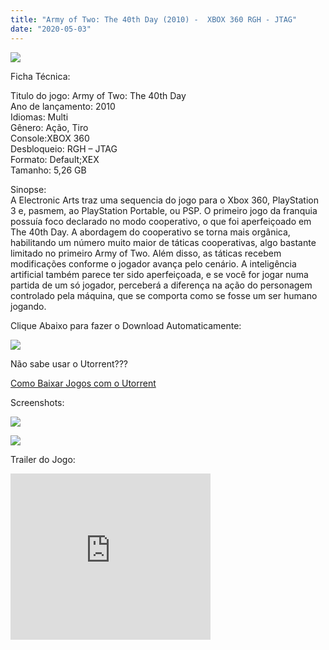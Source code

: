 ```yaml
---
title: "Army of Two: The 40th Day (2010) -  XBOX 360 RGH - JTAG"
date: "2020-05-03"
---
```


[![](https://3.bp.blogspot.com/-T9aQDyb2Azg/XqtoCqdI-mI/AAAAAAAAF4w/f-xFRn8LzhsZkHQpjt4OSmlqlVY3hHdpQCLcBGAsYHQ/s320/110475_front-210x300.jpg)](https://3.bp.blogspot.com/-T9aQDyb2Azg/XqtoCqdI-mI/AAAAAAAAF4w/f-xFRn8LzhsZkHQpjt4OSmlqlVY3hHdpQCLcBGAsYHQ/s1600/110475_front-210x300.jpg)

Ficha Técnica:

Titulo do jogo: Army of Two: The 40th Day  
Ano de lançamento: 2010  
Idiomas: Multi  
Gênero: Ação, Tiro  
Console:XBOX 360  
Desbloqueio: RGH – JTAG  
Formato: Default;XEX  
Tamanho: 5,26 GB

  
Sinopse:  
A Electronic Arts traz uma sequencia do jogo para o Xbox 360, PlayStation 3 e, pasmem, ao PlayStation Portable, ou PSP. O primeiro jogo da franquia possuía foco declarado no modo cooperativo, o que foi aperfeiçoado em The 40th Day. A abordagem do cooperativo se torna mais orgânica, habilitando um número muito maior de táticas cooperativas, algo bastante limitado no primeiro Army of Two. Além disso, as táticas recebem modificações conforme o jogador avança pelo cenário. A inteligência artificial também parece ter sido aperfeiçoada, e se você for jogar numa partida de um só jogador, perceberá a diferença na ação do personagem controlado pela máquina, que se comporta como se fosse um ser humano jogando.

Clique Abaixo para fazer o Download Automaticamente:

[![](https://1.bp.blogspot.com/-ZiyKr4TPKHg/XqoHsQG1YpI/AAAAAAAAFU0/2TSF5tAU16YCRCDeI6UL7VZxWtpmWQ_cQCPcBGAYYCw/s1600/MAGNET-LINK-300x77.png)](https://zee.gl/6vy5PK)

Não sabe usar o Utorrent???

[Como Baixar Jogos com o Utorrent](https://ultragames-torrents.blogspot.com/2020/04/como-baixar-jogos-com-o-utorrent.html)

Screenshots:

[![](https://1.bp.blogspot.com/-S-5TaucTRsE/Xqtpld8RLFI/AAAAAAAAF5A/FgtbrMLpuIgVEqfMfk9tr9Vvw44m1docwCLcBGAsYHQ/s320/29822308-419e8a36-8ccb-11e7-828d-a495ffe6ec4e.png)](https://1.bp.blogspot.com/-S-5TaucTRsE/Xqtpld8RLFI/AAAAAAAAF5A/FgtbrMLpuIgVEqfMfk9tr9Vvw44m1docwCLcBGAsYHQ/s1600/29822308-419e8a36-8ccb-11e7-828d-a495ffe6ec4e.png)

[![](https://1.bp.blogspot.com/-Selo6DBeWFo/Xqtpcc2DgEI/AAAAAAAAF48/3p3ZSUjhLUYLghf0bZ9Vz4nEcULhMJX_wCLcBGAsYHQ/s320/ArmyOfTwo.jpg)](https://1.bp.blogspot.com/-Selo6DBeWFo/Xqtpcc2DgEI/AAAAAAAAF48/3p3ZSUjhLUYLghf0bZ9Vz4nEcULhMJX_wCLcBGAsYHQ/s1600/ArmyOfTwo.jpg)

Trailer do Jogo:

<iframe allowfullscreen class="YOUTUBE-iframe-video" data-thumbnail-src="https://i.ytimg.com/vi/mnu_ZGEix1E/0.jpg" frameborder="0" height="266" src="https://www.youtube.com/embed/mnu_ZGEix1E?feature=player_embedded" width="320"></iframe>
